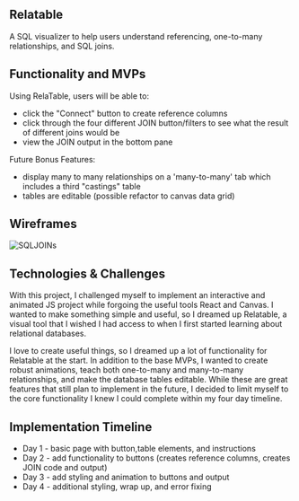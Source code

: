 ## Relatable
A SQL visualizer to help users understand referencing, one-to-many relationships, and SQL joins.

## Functionality and MVPs 
Using RelaTable, users will be able to:
* click the "Connect" button to create reference columns
* click through the four different JOIN button/filters to see what the result of different joins would be
* view the JOIN output in the bottom pane

Future Bonus Features:
* display many to many relationships on a 'many-to-many' tab which includes a third "castings" table
* tables are editable (possible refactor to canvas data grid)

## Wireframes
<img src="https://i.ibb.co/JjcLW0P/Screen-Shot-2021-04-27-at-5-25-47-PM.png" alt="SQLJOINs" border="0">

## Technologies & Challenges
With this project, I challenged myself to implement an interactive and animated JS project while forgoing the useful tools React and Canvas. I wanted to make something simple and useful, so I dreamed up Relatable, a visual tool that I wished I had access to when I first started learning about relational databases.

I love to create useful things, so I dreamed up a lot of functionality for Relatable at the start. In addition to the base MVPs, I wanted to create robust animations, teach both one-to-many and many-to-many relationships, and make the database tables editable. While these are great features that still plan to implement in the future, I decided to limit myself to the core functionality I knew I could complete within my four day timeline.

## Implementation Timeline 
* Day 1 - basic page with button,table elements, and instructions
* Day 2 - add functionality to buttons (creates reference columns, creates JOIN code and output)
* Day 3 - add styling and animation to buttons and output
* Day 4 - additional styling, wrap up, and error fixing
